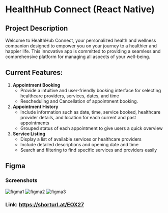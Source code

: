 # HealthHub Connect (React Native)

## Project Description
Welcome to HealthHub Connect, your personalized health and wellness companion designed to empower you on your journey to a healthier and happier life. This innovative app is committed to providing a seamless and comprehensive platform for managing all aspects of your well-being.

## Current Features:
1. **Appointment Booking**
   - Provide a intuitive and user-friendly booking interface for selecting healthcare providers, services, dates, and time
   - Rescheduling and Cancellation of appointment booking.
2. **Appointment History**
   - Include information such as date, time, service booked, healthcare provider details, and location for each current and past appointments
   - Grouped status of each appointment to give users a quick overview 
4. **Service Listing**
   - Display a list of available services or healthcare providers
   - Include detailed descriptions and opening date and time
   - Search and filtering to find specific services and providers easily

## Figma 
### Screenshots
![figma1](https://github.com/Kennn7777777/health_app/assets/74097893/e4d90eb1-8129-49e7-8eb5-65a6da9e3ff1)
![figma2](https://github.com/Kennn7777777/health_app/assets/74097893/834a6651-a8aa-4bf1-811e-7d5a2d71b439)
![figma3](https://github.com/Kennn7777777/health_app/assets/74097893/2c453542-36a1-4902-b533-5d8b7d053c8f)

### Link: https://shorturl.at/EOX27
